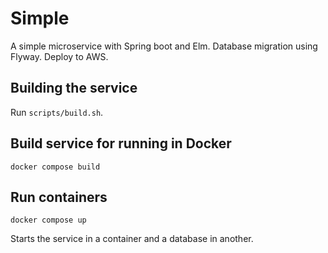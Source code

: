 # Simple

A simple microservice with Spring boot and Elm. Database migration using Flyway. Deploy to AWS.

## Building the service

Run `scripts/build.sh`.

## Build service for running in Docker

`docker compose build`

## Run containers

`docker compose up`

Starts the service in a container and a database in another.

